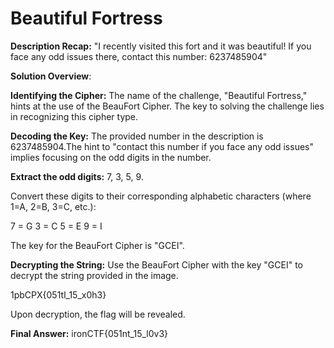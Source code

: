 # Beautiful Fortress

**Description Recap:** "I recently visited this fort and it was beautiful! If you face any odd issues there, contact this number: 6237485904"

**Solution Overview**:

**Identifying the Cipher:** The name of the challenge, "Beautiful Fortress," hints at the use of the BeauFort Cipher. The key to solving the challenge lies in recognizing this cipher type.

**Decoding the Key:** The provided number in the description is 6237485904.The hint to "contact this number if you face any odd issues" implies focusing on the odd digits in the number.

**Extract the odd digits:** 7, 3, 5, 9.

Convert these digits to their corresponding alphabetic characters (where 1=A, 2=B, 3=C, etc.):

7 = G
3 = C
5 = E
9 = I

The key for the BeauFort Cipher is "GCEI".

**Decrypting the String:** Use the BeauFort Cipher with the key "GCEI" to decrypt the string provided in the image.

1pbCPX{051tl_15_x0h3}

Upon decryption, the flag will be revealed.

**Final Answer:** ironCTF{051nt_15_l0v3}
